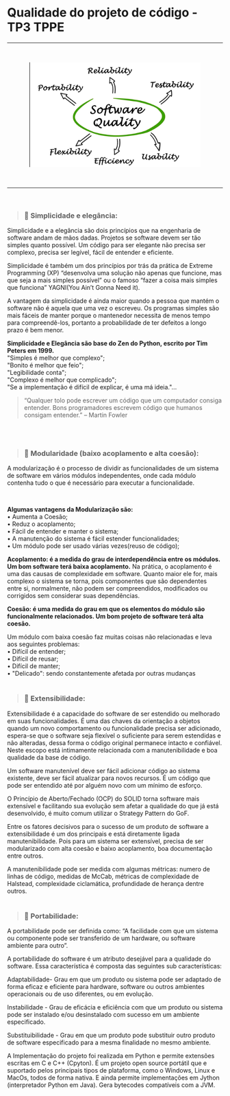 #  Qualidade do projeto de código - TP3 TPPE
---
<br />
<p align="center"> <img src="../images/quality_software.png" width="400"></p>
<br />

---
<br />

> ### 📌 **Simplicidade e elegância:**

Simplicidade e a elegância são dois princípios que na engenharia de software andam de mãos dadas. Projetos se software devem ser tão simples quanto possível. Um código para ser elegante não precisa ser complexo, precisa ser legível, fácil de entender e eficiente.


Simplicidade é também um dos princípios por trás da prática de Extreme Programming (XP) “desenvolva uma solução não apenas que funcione, mas que seja a mais simples possível” ou o famoso “fazer a coisa mais simples que funciona” YAGNI(You Ain’t Gonna Need it).

A vantagem da simplicidade é ainda maior quando a pessoa que mantém o software não é aquela que uma vez o escreveu. Os programas simples são mais fáceis de manter porque o mantenedor necessita de menos tempo para compreendê-los, portanto a probabilidade de ter defeitos a longo prazo é bem menor.
<br />

**Simplicidade e Elegância são base do Zen do Python, escrito por Tim Peters em 1999.**  
"Simples é melhor que complexo";  
"Bonito é melhor que feio";  
"Legibilidade conta";  
"Complexo é melhor que complicado";  
"Se a implementação é difícil de explicar, é uma má ideia."...  
  

>“Qualquer tolo pode escrever um código que um computador consiga entender. Bons programadores escrevem código que humanos consigam entender.” – Martin Fowler

<br />
<br />

  > ### 📌 **Modularidade (baixo acoplamento e alta coesão):**


A modularização é o processo de dividir as funcionalidades de um sistema de software em vários módulos independentes, onde cada módulo contenha tudo o que é necessário para executar a funcionalidade.

<br />

**Algumas vantagens da Modularização são:**  
• Aumenta a Coesão;  
• Reduz o acoplamento;  
• Fácil de entender e manter o sistema;  
• A manutenção do sistema é fácil estender funcionalidades;  
• Um módulo pode ser usado várias vezes(reuso de código);  

**Acoplamento: é a medida do grau de interdependência entre os módulos. Um bom software terá baixa acoplamento.**
Na prática, o acoplamento é uma das causas de complexidade em software. Quanto maior ele for, mais complexo o sistema se torna, pois componentes que são dependentes entre si, normalmente, não podem ser compreendidos, modificados ou corrigidos sem considerar suas dependências.
<br />


**Coesão: é uma medida do grau em que os elementos do módulo são funcionalmente relacionados. Um bom projeto de software terá alta coesão.**

Um módulo com baixa coesão faz muitas coisas não relacionadas e leva aos seguintes problemas:  
• Difícil de entender;  
• Difícil de reusar;  
• Difícil de manter;  
• "Delicado": sendo constantemente afetada por outras mudanças
<br />
<br />

> ### 📌 **Extensibilidade:**
Extensibilidade é a capacidade do software de ser estendido ou melhorado em suas funcionalidades. É uma das chaves da orientação a objetos quando um novo comportamento ou funcionalidade precisa ser adicionado, espera-se que o software seja flexível o suficiente para serem estendidas e não alteradas, dessa forma o código original permanece intacto e confiável. Neste escopo está intimamente relacionada com a manutenibilidade e boa qualidade da base de código.

Um software manutenível deve ser fácil adicionar código ao sistema existente, deve ser fácil atualizar para novos recursos. É um código que pode ser entendido até por alguém novo com um mínimo de esforço. 

O Princípio de Aberto/Fechado (OCP) do SOLID torna software mais extensível e facilitando sua evolução sem afetar a qualidade do que já está desenvolvido, é muito comum utilizar o Strategy Pattern do GoF.

Entre os fatores decisivos para o sucesso de um produto de software a extensibilidade é um dos principais e está diretamente ligada manutenibilidade. Pois para um sistema ser extensível, precisa de ser modularizado com alta coesão e baixo acoplamento, boa documentação entre outros.

A manutenibilidade pode ser medida com algumas métricas: numero de linhas de código, medidas de McCab, métricas de complexidade de Halstead, complexidade ciclamática, profundidade de herança dentre outros.
<br />
<br />

> ### 📌 **Portabilidade:**
A portabilidade pode ser definida como: “A facilidade com que um sistema ou componente pode ser transferido de um hardware, ou software ambiente para outro”.


A portabilidade do software é um atributo desejável para a qualidade do software. Essa característica é composta das seguintes sub características:

Adaptabilidade- Grau em que um produto ou sistema pode ser adaptado de forma eficaz e eficiente para hardware, software ou outros ambientes operacionais ou de uso diferentes, ou em evolução.

Instabilidade - Grau de eficácia e eficiência com que um produto ou sistema pode ser instalado e/ou desinstalado com sucesso em um ambiente especificado.

Substituibilidade - Grau em que um produto pode substituir outro produto de software especificado para a mesma finalidade no mesmo ambiente.


A Implementação do projeto foi realizada em Python e permite extensões escritas em C e C++ (Cpyton). É um projeto open source portátil que e suportado pelos principais tipos de plataforma, como o Windows, Linux e MacOs, todos de forma nativa. E ainda permite implementações em Jython (interpretador Python em Java). Gera bytecodes compatíveis com a JVM.
